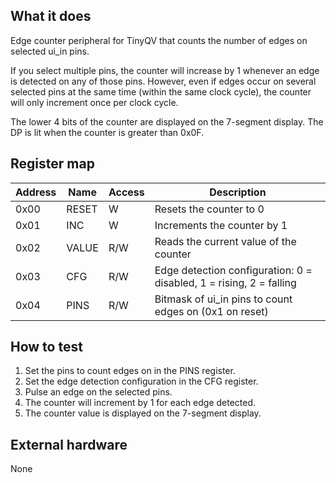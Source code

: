 <!---

This file is used to generate your project datasheet. Please fill in the information below and delete any unused
sections.

You can also include images in this folder and reference them in the markdown. Each image must be less than
512 kb in size, and the combined size of all images must be less than 1 MB.
-->

## What it does

Edge counter peripheral for TinyQV that counts the number of edges on selected ui_in pins.

If you select multiple pins, the counter will increase by 1 whenever an edge is detected on any of those pins. However, even if edges occur on several selected pins at the same time (within the same clock cycle), the counter will only increment once per clock cycle.

The lower 4 bits of the counter are displayed on the 7-segment display. The DP is lit when the counter is greater than 0x0F.

## Register map

| Address | Name  | Access | Description                                                         |
|---------|-------|--------|---------------------------------------------------------------------|
| 0x00    | RESET | W      | Resets the counter to 0                                             |
| 0x01    | INC   | W      | Increments the counter by 1                                         |
| 0x02    | VALUE | R/W    | Reads the current value of the counter                              |
| 0x03    | CFG   | R/W    | Edge detection configuration: 0 = disabled, 1 = rising, 2 = falling |
| 0x04    | PINS  | R/W    | Bitmask of ui_in pins to count edges on (0x1 on reset)              |

## How to test

1. Set the pins to count edges on in the PINS register.
2. Set the edge detection configuration in the CFG register.
3. Pulse an edge on the selected pins.
4. The counter will increment by 1 for each edge detected.
5. The counter value is displayed on the 7-segment display.

## External hardware

None
